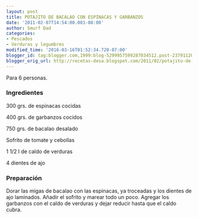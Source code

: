 ```yaml
---
layout: post
title: POTAJITO DE BACALAO CON ESPINACAS Y GARBANZOS
date: '2011-02-07T14:54:00.001-08:00'
author: Smurf Dad
categories:
- Pescados
- Verduras y legumbres
modified_time: '2016-03-16T01:52:34.720-07:00'
blogger_id: tag:blogger.com,1999:blog-5299957599287034512.post-2379112066144847145
blogger_orig_url: http://recetas-desa.blogspot.com/2011/02/potajito-de-bacalao-con-espinacas-y.html
---
```


Para 6 personas.

<h3>Ingredientes</h3>
300 grs. de espinacas cocidas

400 grs. de garbanzos cocidos

750 grs. de bacalao desalado

Sofrito de tomate y cebollas

1 1/2 l de caldo de verduras

4 dientes de ajo

<h3>Preparación</h3>
Dorar las migas de bacalao con las espinacas, ya troceadas y los dientes de ajo laminados. Añadir el sofrito y marear todo un poco. Agregar los garbanzos con el caldo de verduras y dejar reducir hasta que el caldo cubra.